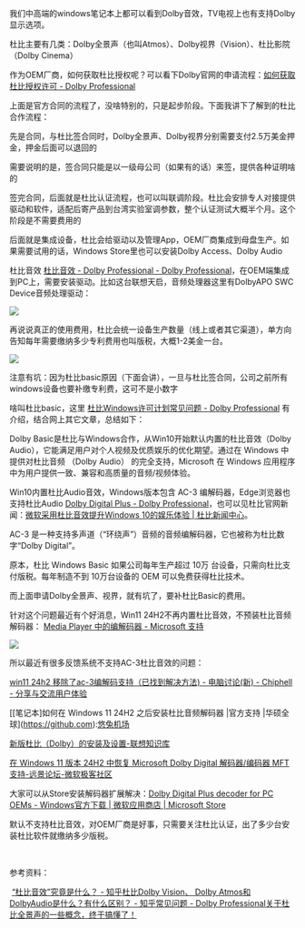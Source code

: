 
我们中高端的windows笔记本上都可以看到Dolby音效，TV电视上也有支持Dolby显示选项。


杜比主要有几类：Dolby全景声（也叫Atmos）、Dolby视界（Vision）、杜比影院（Dolby Cinema）


作为OEM厂商，如何获取杜比授权呢？可以看下Dolby官网的申请流程：[如何获取杜比授权许可 \- Dolby Professional](https://github.com)


上面是官方合同的流程了，没啥特别的，只是起步阶段。下面我讲下了解到的杜比合作流程：


先是合同，与杜比签合同时，Dolby全景声、Dolby视界分别需要支付2\.5万美金押金，押金后面可以退回的


需要说明的是，签合同只能是以一级母公司（如果有的话）来签，提供各种证明啥的


签完合同，后面就是杜比认证流程，也可以叫联调阶段。杜比会安排专人对接提供驱动和软件，适配后寄产品到台湾实验室调参数，整个认证测试大概半个月。这个阶段是不需要费用的


后面就是集成设备，杜比会给驱动以及管理App，OEM厂商集成到母盘生产。如果需要试用的话，Windows Store里也可以安装Dolby Access、Dolby Audio


杜比音效 [杜比音效 \- Dolby Professional \- Dolby Professional](https://github.com)，在OEM端集成到PC上，需要安装驱动。比如这台联想天启，音频处理器这里有DolbyAPO SWC Device音频处理驱动：


![](https://img2024.cnblogs.com/blog/685541/202411/685541-20241115180245578-1589436560.jpg)


再说说真正的使用费用，杜比会统一设备生产数量（线上或者其它渠道），单方向告知每年需要缴纳多少专利费用也叫版税，大概1\-2美金一台。


![](https://img2024.cnblogs.com/blog/685541/202411/685541-20241115174440493-1089694758.png)


注意有坑：因为杜比basic原因（下面会讲），一旦与杜比签合同，公司之前所有windows设备也要补缴专利费，这可不是小数字


啥叫杜比basic，这里 [杜比Windows许可计划常见问题 \- Dolby Professional](https://github.com) 有介绍，结合网上其它文章，总结如下：


Dolby Basic是杜比与Windows合作，从Win10开始默认内置的杜比音效（Dolby Audio），它能满足用户对个人视频及优质娱乐的优化期望。通过在 Windows 中提供对杜比音频 （Dolby Audio） 的完全支持，Microsoft 在 Windows 应用程序中为用户提供一致、兼容和高质量的音频/视频体验。


Win10内置杜比Audio音效，Windows版本包含 AC\-3 编解码器，Edge浏览器也支持杜比Audio [Dolby Digital Plus \- Dolby Professional](https://github.com)，也可以见杜比官网新闻：[微软采用杜比音效提升Windows 10的娱乐体验 \| 杜⽐新闻中⼼](https://github.com)。


AC\-3 是一种支持多声道（“环绕声”）音频的音频编解码器，它也被称为杜比数字“Dolby Digital”。


原本，杜比 Windows Basic 如果公司每年生产超过 10万 台设备，只需向杜比支付版税。每年制造不到 10万台设备的 OEM 可以免费获得杜比技术。


而上面申请Dolby全景声、视界，就有坑了，要补杜比Basic的费用。 


针对这个问题最近有个好消息，Win11 24H2不再内置杜比音效，不预装杜比音频解码器： [Media Player 中的编解码器 \- Microsoft 支持](https://github.com)


![](https://img2024.cnblogs.com/blog/685541/202411/685541-20241121011251065-418748176.png)


所以最近有很多反馈系统不支持AC\-3杜比音效的问题：


[win11 24h2 移除了ac\-3编解码支持（已找到解决方法) \- 电脑讨论(新) \- Chiphell \- 分享与交流用户体验](https://github.com)


[\[笔记本]如何在 Windows 11 24H2 之后安装杜比音频解码器 \|官方支持 \|华硕全球](https://github.com):[悠兔机场](https://xinnongbo.com)


[新版杜比（Dolby）的安装及设置\-联想知识库](https://github.com)


[在 Windows 11 版本 24H2 中恢复 Microsoft Dolby Digital 解码器/编码器 MFT 支持\-远景论坛\-微软极客社区](https://github.com)


大家可以从Store安装解码器扩展解决：[Dolby Digital Plus decoder for PC OEMs \- Windows官方下载 \| 微软应用商店 \| Microsoft Store](https://github.com)


默认不支持杜比音效，对OEM厂商是好事，只需要关注杜比认证，出了多少台安装杜比软件就缴纳多少版税。


 


参考资料：


 [“杜比音效”究竟是什么？ \- 知乎](https://github.com)[杜比Dolby Vision、 Dolby Atmos和 DolbyAudio是什么？有什么区别？ \- 知乎](https://github.com)[常见问题 \- Dolby Professional](https://github.com)[关于杜比全景声的一些概念，终于搞懂了！](https://github.com)


